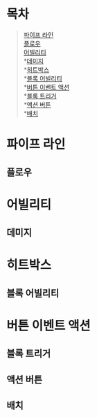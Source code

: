 ```
```
# 목차
>[파이프 라인](#파이프-라인)   
  >[플로우](#)   
>[어빌리티](#)   
  *[데미지](#)   
*[히트박스](#)   
  *[블록 어빌리티](#)   
*[버튼 이벤트 액션](#)   
  *[블록 트리거](#)   
  *[액션 버튼](#)   
  *[배치](#)   

# 파이프 라인
  ## 플로우
# 어빌리티
  ## 데미지
# 히트박스
  ## 블록 어빌리티
# 버튼 이벤트 액션
  ## 블록 트리거
  ## 액션 버튼
  ## 배치
